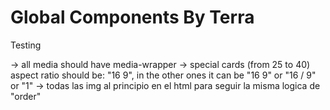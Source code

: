 # Global Components By Terra

Testing

-> all media should have media-wrapper
-> special cards (from 25 to 40) aspect ratio should be: "16 9", in the other ones it can be "16 9" or "16 / 9" or "1"
-> todas las img al principio en el html para seguir la misma logica de "order"